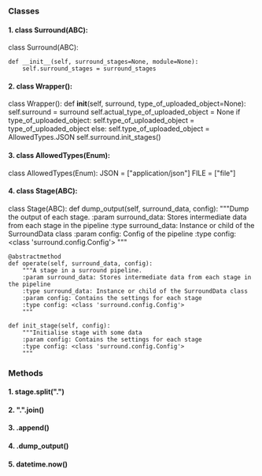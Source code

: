 ### Classes

#### 1. class Surround(ABC):

class Surround(ABC):

    def __init__(self, surround_stages=None, module=None):
        self.surround_stages = surround_stages

#### 2. class Wrapper():

class Wrapper():
    def __init__(self, surround, type_of_uploaded_object=None):
        self.surround = surround
        self.actual_type_of_uploaded_object = None
        if type_of_uploaded_object:
            self.type_of_uploaded_object = type_of_uploaded_object
        else:
            self.type_of_uploaded_object = AllowedTypes.JSON
        self.surround.init_stages()

#### 3. class AllowedTypes(Enum):

class AllowedTypes(Enum):
    JSON = ["application/json"]
    FILE = ["file"]


#### 4. class Stage(ABC):

class Stage(ABC):
    def dump_output(self, surround_data, config):
     """Dump the output of each stage.
        :param surround_data: Stores intermediate data from each stage in the pipeline
        :type surround_data: Instance or child of the SurroundData class
        :param config: Config of the pipeline
        :type config: <class 'surround.config.Config'>
        """

    @abstractmethod
    def operate(self, surround_data, config):
        """A stage in a surround pipeline.
        :param surround_data: Stores intermediate data from each stage in the pipeline
        :type surround_data: Instance or child of the SurroundData class
        :param config: Contains the settings for each stage
        :type config: <class 'surround.config.Config'>
        """

    def init_stage(self, config):
        """Initialise stage with some data
        :param config: Contains the settings for each stage
        :type config: <class 'surround.config.Config'>
        """


### Methods

#### 1. stage.split(".")

#### 2. ".".join()

#### 3. .append()

#### 4. .dump_output()

#### 5. datetime.now()
